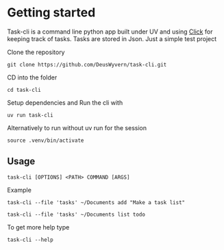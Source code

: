 # Getting started

Task-cli is a command line python app built under UV and using [Click](https://click.palletsprojects.com/en/stable/) for keeping track of tasks. Tasks are stored in Json. Just a simple test project

Clone the repository

`git clone https://github.com/DeusWyvern/task-cli.git`

CD into the folder

`cd task-cli`

Setup dependencies and Run the cli with

`uv run task-cli`

Alternatively to run without uv run for the session

`source .venv/bin/activate`

## Usage
`task-cli [OPTIONS] <PATH> COMMAND [ARGS]`

Example

`task-cli --file 'tasks' ~/Documents add "Make a task list"`

`task-cli --file 'tasks' ~/Documents list todo`

To get more help type

`task-cli --help`
